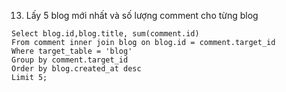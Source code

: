 13. Lấy 5 blog mới nhất và số lượng comment cho từng blog
```
Select blog.id,blog.title, sum(comment.id) 
From comment inner join blog on blog.id = comment.target_id 
Where target_table = 'blog'
Group by comment.target_id
Order by blog.created_at desc
Limit 5;
```
